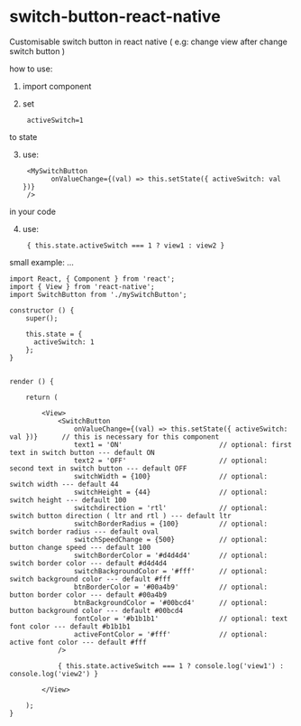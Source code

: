 # switch-button-react-native
Customisable switch button in react native ( e.g: change view after change  switch button )



how to use:

1) import component
2) set

        activeSwitch=1
to state

3) use:

        <MySwitchButton  
              onValueChange={(val) => this.setState({ activeSwitch: val })} 
        /> 
in your code

4) use:

        { this.state.activeSwitch === 1 ? view1 : view2 }





small example: ...
    
    import React, { Component } from 'react'; 
    import { View } from 'react-native'; 
    import SwitchButton from './mySwitchButton';
    
    constructor () {
        super();

        this.state = {
          activeSwitch: 1
        };
    }


    render () {

        return (

            <View>
                <SwitchButton
                    onValueChange={(val) => this.setState({ activeSwitch: val })}      // this is necessary for this component
                    text1 = 'ON'                        // optional: first text in switch button --- default ON
                    text2 = 'OFF'                       // optional: second text in switch button --- default OFF
                    switchWidth = {100}                 // optional: switch width --- default 44
                    switchHeight = {44}                 // optional: switch height --- default 100
                    switchdirection = 'rtl'             // optional: switch button direction ( ltr and rtl ) --- default ltr
                    switchBorderRadius = {100}          // optional: switch border radius --- default oval
                    switchSpeedChange = {500}           // optional: button change speed --- default 100
                    switchBorderColor = '#d4d4d4'       // optional: switch border color --- default #d4d4d4
                    switchBackgroundColor = '#fff'      // optional: switch background color --- default #fff
                    btnBorderColor = '#00a4b9'          // optional: button border color --- default #00a4b9
                    btnBackgroundColor = '#00bcd4'      // optional: button background color --- default #00bcd4
                    fontColor = '#b1b1b1'               // optional: text font color --- default #b1b1b1
                    activeFontColor = '#fff'            // optional: active font color --- default #fff
                />
                
                { this.state.activeSwitch === 1 ? console.log('view1') : console.log('view2') }
                
            </View>

        );
    }
